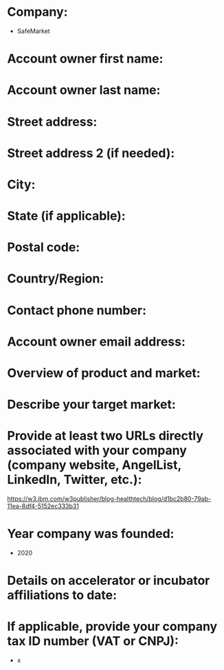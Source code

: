 # Company: 
- SafeMarket

# Account owner first name:

# Account owner last name:

# Street address: 

# Street address 2 (if needed):

# City:

# State (if applicable):

# Postal code:

# Country/Region:

# Contact phone number:
 
# Account owner email address:

# Overview of product and market:

# Describe your target market:

# Provide at least two URLs directly associated with your company (company website, AngelList, LinkedIn, Twitter, etc.):

https://w3.ibm.com/w3publisher/blog-healthtech/blog/d1bc2b80-79ab-11ea-8df4-5152ec333b31

# Year company was founded:
- 2020

# Details on accelerator or incubator affiliations to date:

# If applicable, provide your company tax ID number (VAT or CNPJ):
- x

